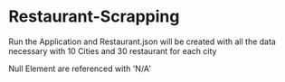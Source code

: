 # Restaurant-Scrapping
Run the Application and Restaurant.json will be created with all the data necessary 
with 10 Cities and 30 restaurant for each city


Null Element are referenced with 'N/A'
